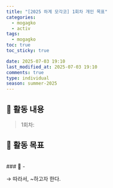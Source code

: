 ```yaml
---
title: "[2025 하계 모각코] 1회차 개인 목표"
categories:
  - mogagko
  - activ
tags:
  - mogagko
toc: true
toc_sticky: true

date: 2025-07-03 19:10
last_modified_at: 2025-07-03 19:10
comments: true
type: individual
season: summer-2025
---
```


## 📍 활동 내용
> 1회차: 

## 📍 활동 목표

<br>
### 🤔
- 

→ 따라서, ~하고자 한다.
